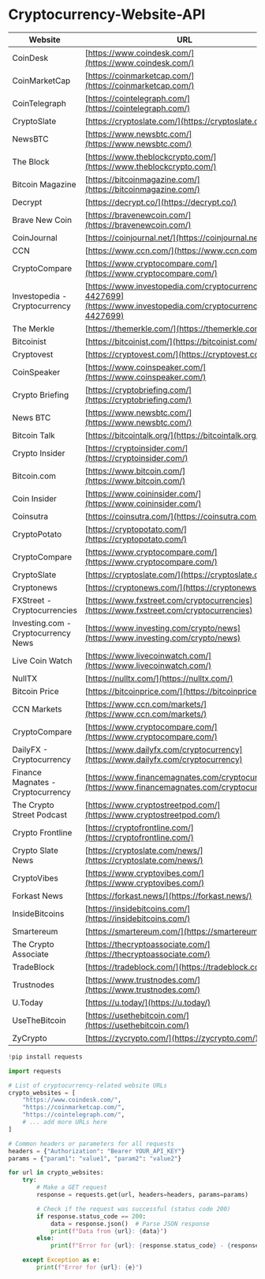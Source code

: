 # Cryptocurrency-Website-API



| Website                                  | URL                                                  |
|------------------------------------------|------------------------------------------------------|
| CoinDesk                                 | [https://www.coindesk.com/](https://www.coindesk.com/)              |
| CoinMarketCap                            | [https://coinmarketcap.com/](https://coinmarketcap.com/)            |
| CoinTelegraph                            | [https://cointelegraph.com/](https://cointelegraph.com/)            |
| CryptoSlate                              | [https://cryptoslate.com/](https://cryptoslate.com/)                |
| NewsBTC                                  | [https://www.newsbtc.com/](https://www.newsbtc.com/)                |
| The Block                                | [https://www.theblockcrypto.com/](https://www.theblockcrypto.com/)|
| Bitcoin Magazine                         | [https://bitcoinmagazine.com/](https://bitcoinmagazine.com/)      |
| Decrypt                                  | [https://decrypt.co/](https://decrypt.co/)                        |
| Brave New Coin                           | [https://bravenewcoin.com/](https://bravenewcoin.com/)             |
| CoinJournal                              | [https://coinjournal.net/](https://coinjournal.net/)              |
| CCN                                      | [https://www.ccn.com/](https://www.ccn.com/)                      |
| CryptoCompare                            | [https://www.cryptocompare.com/](https://www.cryptocompare.com/)|
| Investopedia - Cryptocurrency            | [https://www.investopedia.com/cryptocurrency-4427699](https://www.investopedia.com/cryptocurrency-4427699)|
| The Merkle                               | [https://themerkle.com/](https://themerkle.com/)                  |
| Bitcoinist                               | [https://bitcoinist.com/](https://bitcoinist.com/)                |
| Cryptovest                               | [https://cryptovest.com/](https://cryptovest.com/)                |
| CoinSpeaker                              | [https://www.coinspeaker.com/](https://www.coinspeaker.com/)    |
| Crypto Briefing                          | [https://cryptobriefing.com/](https://cryptobriefing.com/)        |
| News BTC                                 | [https://www.newsbtc.com/](https://www.newsbtc.com/)              |
| Bitcoin Talk                             | [https://bitcointalk.org/](https://bitcointalk.org/)              |
| Crypto Insider                           | [https://cryptoinsider.com/](https://cryptoinsider.com/)          |
| Bitcoin.com                              | [https://www.bitcoin.com/](https://www.bitcoin.com/)              |
| Coin Insider                             | [https://www.coininsider.com/](https://www.coininsider.com/)      |
| Coinsutra                                | [https://coinsutra.com/](https://coinsutra.com/)                  |
| CryptoPotato                             | [https://cryptopotato.com/](https://cryptopotato.com/)            |
| CryptoCompare                            | [https://www.cryptocompare.com/](https://www.cryptocompare.com/)|
| CryptoSlate                              | [https://cryptoslate.com/](https://cryptoslate.com/)              |
| Cryptonews                               | [https://cryptonews.com/](https://cryptonews.com/)                |
| FXStreet - Cryptocurrencies              | [https://www.fxstreet.com/cryptocurrencies](https://www.fxstreet.com/cryptocurrencies)|
| Investing.com - Cryptocurrency News      | [https://www.investing.com/crypto/news](https://www.investing.com/crypto/news)|
| Live Coin Watch                          | [https://www.livecoinwatch.com/](https://www.livecoinwatch.com/)|
| NullTX                                   | [https://nulltx.com/](https://nulltx.com/)                      |
| Bitcoin Price                            | [https://bitcoinprice.com/](https://bitcoinprice.com/)          |
| CCN Markets                              | [https://www.ccn.com/markets/](https://www.ccn.com/markets/)      |
| CryptoCompare                            | [https://www.cryptocompare.com/](https://www.cryptocompare.com/)|
| DailyFX - Cryptocurrency                 | [https://www.dailyfx.com/cryptocurrency](https://www.dailyfx.com/cryptocurrency)|
| Finance Magnates - Cryptocurrency        | [https://www.financemagnates.com/cryptocurrency/](https://www.financemagnates.com/cryptocurrency/)|
| The Crypto Street Podcast                | [https://www.cryptostreetpod.com/](https://www.cryptostreetpod.com/)|
| Crypto Frontline                         | [https://cryptofrontline.com/](https://cryptofrontline.com/)    |
| Crypto Slate News                        | [https://cryptoslate.com/news/](https://cryptoslate.com/news/)    |
| CryptoVibes                              | [https://www.cryptovibes.com/](https://www.cryptovibes.com/)    |
| Forkast News                             | [https://forkast.news/](https://forkast.news/)                  |
| InsideBitcoins                           | [https://insidebitcoins.com/](https://insidebitcoins.com/)      |
| Smartereum                               | [https://smartereum.com/](https://smartereum.com/)              |
| The Crypto Associate                     | [https://thecryptoassociate.com/](https://thecryptoassociate.com/)|
| TradeBlock                               | [https://tradeblock.com/](https://tradeblock.com/)              |
| Trustnodes                               | [https://www.trustnodes.com/](https://www.trustnodes.com/)      |
| U.Today                                  | [https://u.today/](https://u.today/)                            |
| UseTheBitcoin                            | [https://usethebitcoin.com/](https://usethebitcoin.com/)        |
| ZyCrypto                                 | [https://zycrypto.com/](https://zycrypto.com/)                  |


```python
!pip install requests

```


```python
import requests

# List of cryptocurrency-related website URLs
crypto_websites = [
    "https://www.coindesk.com/",
    "https://coinmarketcap.com/",
    "https://cointelegraph.com/",
    # ... add more URLs here
]

# Common headers or parameters for all requests
headers = {"Authorization": "Bearer YOUR_API_KEY"}
params = {"param1": "value1", "param2": "value2"}

for url in crypto_websites:
    try:
        # Make a GET request
        response = requests.get(url, headers=headers, params=params)

        # Check if the request was successful (status code 200)
        if response.status_code == 200:
            data = response.json()  # Parse JSON response
            print(f"Data from {url}: {data}")
        else:
            print(f"Error for {url}: {response.status_code} - {response.text}")

    except Exception as e:
        print(f"Error for {url}: {e}")


```
